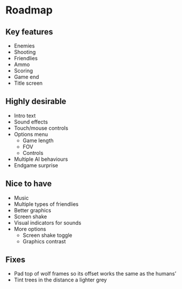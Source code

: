 # Roadmap

## Key features

* Enemies
* Shooting
* Friendlies
* Ammo
* Scoring
* Game end
* Title screen

## Highly desirable

* Intro text
* Sound effects
* Touch/mouse controls
* Options menu
  * Game length
  * FOV
  * Controls
* Multiple AI behaviours
* Endgame surprise

## Nice to have

* Music
* Multiple types of friendlies
* Better graphics
* Screen shake
* Visual indicators for sounds
* More options
  * Screen shake toggle
  * Graphics contrast

## Fixes

* Pad top of wolf frames so its offset works the same as the humans’
* Tint trees in the distance a lighter grey
